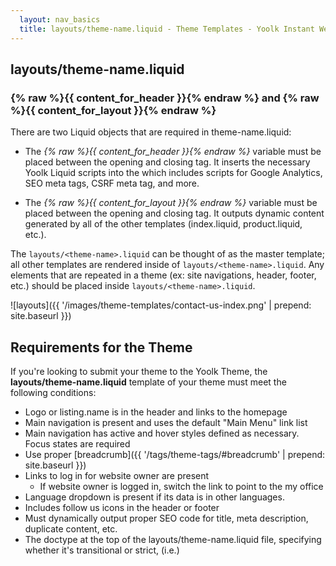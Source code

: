 ```yaml
---
  layout: nav_basics
  title: layouts/theme-name.liquid - Theme Templates - Yoolk Instant Website Themes
---
```


<h2 class="section-title">layouts/theme-name.liquid</h2>


### **{% raw %}{{ content_for_header }}{% endraw %} and {% raw %}{{ content_for_layout }}{% endraw %}**

There are two Liquid objects that are required in theme-name.liquid:

* The _{% raw %}{{ content_for_header }}{% endraw %}_ variable must be placed between the opening and closing <head> tag. It inserts the necessary Yoolk Liquid scripts into the <head> which includes scripts for Google Analytics, SEO meta tags, CSRF meta tag, and more.

* The _{% raw %}{{ content_for_layout }}{% endraw %}_ variable must be placed between the opening and closing <body> tag. It outputs dynamic content generated by all of the other templates (index.liquid, product.liquid, etc.).


The `layouts/<theme-name>.liquid` can be thought of as the master template; all other templates are rendered inside of `layouts/<theme-name>.liquid`. Any elements that are repeated in a theme (ex: site navigations, header, footer, etc.) should be placed inside `layouts/<theme-name>.liquid`.

![layouts]({{ '/images/theme-templates/contact-us-index.png' | prepend: site.baseurl }})

<h2 class="section-title">Requirements for the Theme</h2>

If you're looking to submit your theme to the Yoolk Theme, the **layouts/theme-name.liquid** template of your theme must meet the following conditions:

* Logo or listing.name is in the header and links to the homepage
* Main navigation is present and uses the default "Main Menu" link list
* Main navigation has active and hover styles defined as necessary. Focus states are required
* Use proper [breadcrumb]({{ '/tags/theme-tags/#breadcrumb' | prepend: site.baseurl }})
* Links to log in for website owner are present
  * If website owner is logged in, switch the link to point to the my office
* Language dropdown is present if its data is in other languages.
* Includes follow us icons in the header or footer
* Must dynamically output proper SEO code for title, meta description, duplicate content, etc.
* The doctype at the top of the layouts/theme-name.liquid file, specifying whether it's transitional or strict, (i.e.<!DOCTYPE html>)